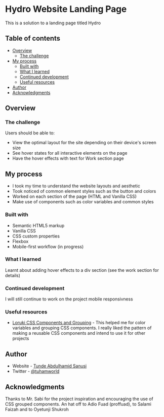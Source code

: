 # Hydro Website Landing Page

This is a solution to a landing page titled Hydro

## Table of contents

- [Overview](#overview)
  - [The challenge](#the-challenge)
- [My process](#my-process)
  - [Built with](#built-with)
  - [What I learned](#what-i-learned)
  - [Continued development](#continued-development)
  - [Useful resources](#useful-resources)
- [Author](#author)
- [Acknowledgments](#acknowledgments)



## Overview
 

### The challenge

Users should be able to:

- View the optimal layout for the site depending on their device's screen size
- See hover states for all interactive elements on the page
- Have the hover effects with text for Work section page


## My process

- I took my time to understand the website layouts and aesthetic
- Took noticed of common element styles such as the button and colors
- Worked on each section of the page (HTML and Vanilla CSS)
- Make use of components such as color variables and common styles

### Built with

- Semantic HTML5 markup
- Vanilla CSS
- CSS custom properties
- Flexbox
- Mobile-first workflow (in progress)



### What I learned

Learnt about adding hover effects to a div section (see the work section for details)



### Continued development

I will still continue to work on the project mobile responsivness



### Useful resources

- [Loruki CSS Components and Grouping](https://loruki-website-tuh.vercel.app/) - This helped me for color variables and grouping CSS components. I really liked the pattern of making a reusable CSS components and intend to use it for other projects

## Author

- Website - [Tunde Abdulhamid Sanusi](https://tuhamworld.vercel.app/)
- Twitter - [@tuhamworld](https://www.twitter.com/tuhamworld)


## Acknowledgments

Thanks to Mr. Sabi for the project inspiration and encouraging the use of CSS grouped components. An hat off to Adio Fuad (proffuad), to Salami Faizah and to Oyetunji Shukroh
